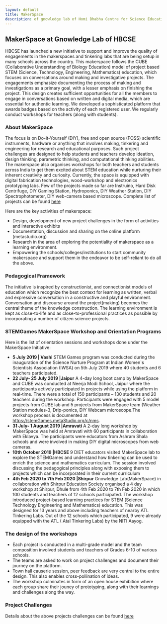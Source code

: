 ```yaml
--- 
layout: default
title: MakerSpace
description: of gnowledge lab of Homi Bhabha Centre for Science Education, TIFR
---
```


## MakerSpace at Gnowledge Lab of HBCSE

HBCSE has launched a new initiative to support and improve the quality of engagements in the makerspaces and tinkering labs that are being setup in many schools across the country. This makerspace follows the CUBE (Collaborative Understanding of Biology Education) model of project based STEM (Science, Technology, Engineering, Mathematics) education, which focuses on conversations around making and investigative projects. The engagements emphasize documenting the process of making and investigations as a primary goal, with a lesser emphasis on finishing the project. This design creates sufficient opportunities for all the members to engage in conversations based on written and digital media, which are essential for authentic learning. We developed a sophisticated platform that awards badges based on the activity of each registered user. We regularly conduct workshops for teachers (along with students).

### About MakerSpace

The focus is on Do-it-Yourself (DIY), free and open source (FOSS) scientific instruments, hardware or anything that involves making, tinkering and engineering for research and educational purposes. Such project challenges are designed to help students and teachers develop ideation, design thinking, parametric thinking, and computational thinking abilities. The makerspace also organises workshops for both teachers and students across India to get them excited about STEM education while nurturing their inherent creativity and curiosity. Currently, the space is equipped with digital fabrication technologies, wood-workshop and electronics prototyping labs. Few of the projects made so far are Instruino, Hard Disk Centrifuge, DIY Gaming Station, Hydroponics, DIY Weather Station, DIY Spectrophotometer, DIY web-camera based microscope. Complete list of projects can be found [here](https://www.gnowledge.org/projects/resources-makerspace.html)

Here are the key activities of makerspace:
* Design, development of new project challenges in the form of activities and interactive exhibits
* Documentation, discussion and sharing on the online platform (metastudio.org)
* Research in the area of exploring the potentiality of  makerspace as a learning environment.
* Empowering the schools/colleges/institutions to start community makerspace and support them in the endeavor to be self-reliant to do all the above.

### Pedagogical Framework
The initiative is inspired by constructionist, and connectionist models of education which recognize the best context for learning as written, verbal and expressive conversation in a constructive and playful environment. Conversation and discourse around the project(making) becomes the central theme of the knowledge construction. The learning environment is kept as close-to-life and as close-to-professional practices as possible by incorporating a number of citizen science projects.

### STEMGames MakerSpace Workshop and Orientation Programs

Here is the list of orientation sessions and workshops done under the MakerSpace Initiative:
* **5 July 2019 | Vashi** STEM Games program was conducted during the inauguration of the Science Nurture Program at Indian Women`s Scientists Association (IWSA) on 5th July 2019 where 40 students and 6 teachers participated.
* **22 July- 25 July 2019 |Jaipur** A 4-day long boot camp by MakerSpace and CUBE was conducted at Neerja Modi School, Jaipur where the participants actively participated in projects while using the platform in real-time. There were a total of 150 participants – 130 students and 20 teachers during the workshop. Participants were engaged with 5 model projects from CUBE lab and 5 projects from MakerSpace team (Weather Station modules-3, Drip-ponics, DIY Webcam microscope.The workshop process is documented at https://stemGames.metaStudio.org/c/nms.
* **31 July- 1 August 2019 |Amravati** A 2-day long workshop by MakerSpace was held at Amravati with 60 participants in collaboration with Eklavya. The participants were educators from Ashram Shala schools and were involved in making DIY digital microscopes from web cameras.
* **10th October 2019 |HBCSE** 9 DIET educators visited MakerSpace lab to explore the STEMGames and understand how tinkering can be used to enrich the science and mathematics curriculum. The session involved discussing the pedagogical principles along with exposing them to projects which can be incorporated in their current curriculum
* **4th Feb 2020 to 7th Feb 2020 |Shirpur** Gnowledge Lab(MakerSpace) in collaboration with Shirpur Education Society organised a 4 day workshop at Shirpur, Dhule from 4th Feb 2020 to 7th Feb 2020 in which 100 students and teachers of 12 schools participated. The workshop introduced project-based learning practices for STEM (Science Technology Engineering and Mathematics) education. This was designed for 13 years and above including teachers of nearby ATL Tinkering Labs. Out of the 12 schools which participated, 9 were already equipped with the ATL ( Atal Tinkering Labs) by the NITI Aayog.

### The design of the workshops
* Each project is conducted in a multi-grade model and the team composition involved students and teachers of Grades 6-10 of various schools.
* The teams are asked to work on project challenges and document their journey on the platform.
* Town hall causerie session, peer feedback are very central to the entire design. This also enables cross-pollination of ideas.
* The workshop culminates in form of an open house exhibition where each group share their jouney of prototyping, along with their learnings and challenges along the way.

### Project Challenges

Details about the above projects challenges can be found [here](https://www.gnowledge.org/projects/resources-makerspace.html)
